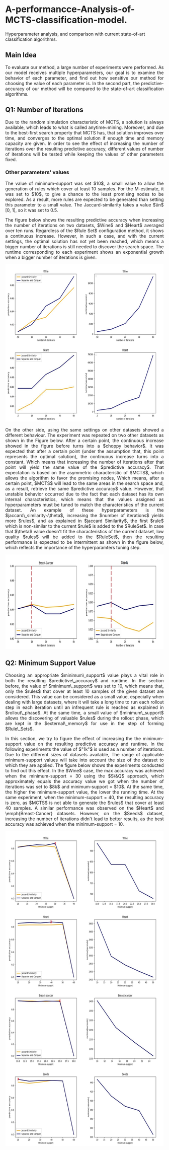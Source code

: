 # A-performancce-Analysis-of-MCTS-classification-model.
Hyperparameter analysis, and comparison with current  state-of-art classification algorithms.

## Main Idea
<p align="justify">
To evaluate our method, a large number of experiments were performed. As our model receives multiple hyperparameters, our goal is to examine the behavior of each parameter, and find out how sensitive our method for choosing the value of each parameter is. In the second part, the predictive-accuracy of our method will be compared to the state-of-art classification algorithms.

## Q1: Number of iterations
<p align="justify">
Due to the random simulation characteristic of MCTS, a solution is always available, which leads to what is called anytime~mining. Moreover, and due to the best-first search property that MCTS has, that solution improves over time, and converges to the optimal solution if enough time and memory capacity are given. In order to see the effect of increasing the number of iterations over the resulting predictive accuracy, different values of number of iterations will be tested while keeping the values of other parameters fixed.

### Other parameters' values
<p align="justify">
The value of minimum-support was set $10$, a small value to allow the generation of rules which cover at least 10 samples. For the M-estimate, it was set to $10$, to give a chance to the least promising nodes to be explored. As a result, more rules are expected to be generated than setting this parameter to a small value. The Jaccard-similarity takes a value $\in$ [0, 1], so it was set to 0.5.
<p align="justify">
The figure below shows the resulting predictive accuracy when increasing the number of iterations on two datasets, $Wine$ and $Heart$ averaged over ten runs. Regardless of the $Rule Set$ configuration method, it shows a continuous increase. However, in such a case, and with the current settings, the optimal solution has not yet been reached, which means a bigger number of iterations is still needed to discover the search space. The runtime corresponding to each experiment shows an exponential growth when a bigger number of iterations is given.

<p align="center">
<img width="700" height="500" src="https://github.com/MSc-MGomaa/A-performancce-Analysis-of-MCTS-classification-model./blob/main/test1.jpg">
</p>

<p align="justify">
On the other side, using the same settings on other datasets showed a different behaviour. The experiment was repeated on two other datasets as shown in the Figure below. After a certain point, the continuous increase showed in the figure before turns into a $choppy behavior$. It was expected that after a certain point (under the assumption that, this point represents the optimal solution), the continuous increase turns into a constant. Which means that increasing the number of iterations after that point will yield the same value of the $predictive accuracy$. That expectation is based on the asymmetric characteristic of $MCTS$, which allows the algorithm to favor the promising nodes, Which means, after a certain point, $MCTS$ will lead to the same areas in the search space and, as a result, retrieve the same $predictive accuracy$ value. However, that unstable behavior occurred due to the fact that each dataset has its own internal characteristics, which means that the values assigned as hyperparameters must be tuned to match the characteristics of the current dataset. An example of these hyperparameters is the $jaccard\_similarity~\theta$, increasing the $number of iterations$ yields more $rules$, and as explained in $jaccard Similarity$, the first $rule$ which is non-similar to the current $rule$ is added to the $RuleSet$. In case that $\theta$ value doesn't fit the characteristics of the current dataset, low quality $rules$ will be added to the $RuleSet$, then the resulting performance is expected to be intermittent as shown in the figure below, which reflects the importance of the hyperparamters tuning step. 

<p align="center">
<img width="700" height="300" src="https://github.com/MSc-MGomaa/A-performancce-Analysis-of-MCTS-classification-model./blob/main/test2.jpg">
</p>


## Q2: Minimum Support Value
<p align="justify">
Choosing an appropriate $minimum\_support$ value plays a vital role in both the resulting $predictive\_accuracy$ and runtime. In the section before, the value of $minimum\_support$ was set to 10, which means that, only the $rules$ that cover at least 10 samples of the given dataset are considered. This value can be considered as a small value, especially when dealing with large datasets, where it will take a long time to run each rollout step in each iteration until an infrequent rule is reached as explained in $rollout\_phase$. At the same time, a small value of $minimum\_support$ allows the discovering of valuable $rules$ during the rollout phase, which are kept in the $external\_memory$ for use in the step of forming $Rule\_Sets$.

<p align="justify">
In this section, we try to figure the effect of increasing the the minimum-support value on the resulting predictive accuracy and runtime. In the following experiments the value of $"1k"$ is used as a number of iterations. Due to the different sizes of datasets available, The range of applicable minimum-support values will take into account the size of the dataset to which they are applied. The figure below shows the experiments conducted to find out this effect. In the $Wine$ case, the max accuracy was achieved when the minimum-support = 30 using the $S\&Q$ approach, which approximately equals the accuracy value we got when the number of iterations was set to $8k$ and minimum-support = $10$. At the same time, the higher the minimum-support value, the lower the running time. At the same experiment, when the minimum-support = 40, the resulting accuracy is zero, as $MCTS$ is not able to generate the $rules$ that cover at least 40 samples. A similar performance was observed on the $Heart$ and \emph{Breast-Cancer} datasets. However, on the $Seeds$ dataset, increasing the number of iterations didn't lead to better results, as the best accuracy was achieved when the minimum-support = 10.

<p align="center">
<img width="700" height="1000" src="https://github.com/MSc-MGomaa/A-performancce-Analysis-of-MCTS-classification-model./blob/main/test3.jpg">
</p>

































